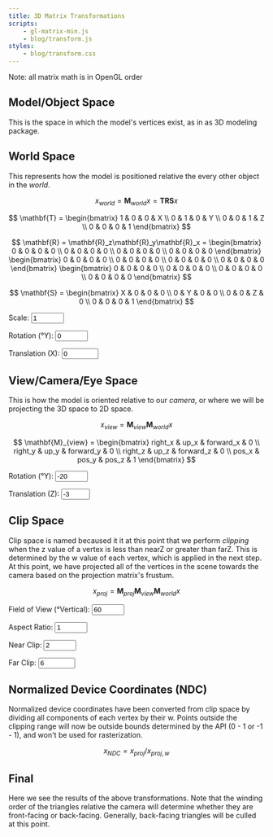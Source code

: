 ```yaml
---
title: 3D Matrix Transformations
scripts:
    - gl-matrix-min.js
    - blog/transform.js
styles:
    - blog/transform.css
---
```


Note: all matrix math is in OpenGL order

## Model/Object Space
This is the space in which the model's vertices exist, as in as 3D modeling package.

<div class="aspect">
<canvas id="model"></canvas>
</div>

## World Space
This represents how the model is positioned relative the every other object in the *world*.

$$ x_{world} = \mathbf{M}_{world}x = \mathbf{T}\mathbf{R}\mathbf{S}x $$

$$ \mathbf{T} = \begin{bmatrix} 1 & 0 & 0 & X \\ 0 & 1 & 0 & Y \\ 0 & 0 & 1 & Z \\ 0 & 0 & 0 & 1 \end{bmatrix} $$

$$ \mathbf{R} = \mathbf{R}_z\mathbf{R}_y\mathbf{R}_x =
\begin{bmatrix} 0 & 0 & 0 & 0 \\ 0 & 0 & 0 & 0 \\ 0 & 0 & 0 & 0 \\ 0 & 0 & 0 & 0 \end{bmatrix}
\begin{bmatrix} 0 & 0 & 0 & 0 \\ 0 & 0 & 0 & 0 \\ 0 & 0 & 0 & 0 \\ 0 & 0 & 0 & 0 \end{bmatrix}
\begin{bmatrix} 0 & 0 & 0 & 0 \\ 0 & 0 & 0 & 0 \\ 0 & 0 & 0 & 0 \\ 0 & 0 & 0 & 0 \end{bmatrix}
$$

$$ \mathbf{S} = \begin{bmatrix} X & 0 & 0 & 0 \\ 0 & Y & 0 & 0 \\ 0 & 0 & Z & 0 \\ 0 & 0 & 0 & 1 \end{bmatrix} $$

Scale: <input id="scale" type="number" min=".5" max="1.5" step=".1" value="1">

Rotation (°Y): <input id="rotw" type="number" min="0" max="180" step="10" value="0">

Translation (X): <input id="transw" type="number" min="-2" max="2" step=".1" value="0">

<div class="aspect">
<canvas id="world"></canvas>
</div>

## View/Camera/Eye Space
This is how the model is oriented relative to our *camera*, or where we will be projecting the 3D space to 2D space.

$$ x_{view} = \mathbf{M}_{view}\mathbf{M}_{world}x $$

$$ \mathbf{M}_{view} = \begin{bmatrix} right_x & up_x & forward_x & 0 \\ right_y & up_y & forward_y & 0 \\ right_z & up_z & forward_z & 0 \\ pos_x & pos_y & pos_z & 1 \end{bmatrix} $$

Rotation (°Y): <input id="rotv" type="number" min="-90" max="90" step="10" value="-20">

Translation (Z): <input id="transv" type="number" min="-5" max="-2" step="1" value="-3">

<div class="aspect">
<canvas id="view"></canvas>
</div>

## Clip Space
Clip space is named becaused it it at this point that we perform *clipping* when the z value of a vertex is less than nearZ or greater than farZ.
This is determined by the w value of each vertex, which is applied in the next step.
At this point, we have projected all of the vertices in the scene towards the camera based on the projection matrix's frustum.

$$ x_{proj} = \mathbf{M}_{proj}\mathbf{M}_{view}\mathbf{M}_{world}x $$

Field of View (°Vertical): <input id="fov" type="number" min="60" max="120" step="10" value="60">

Aspect Ratio: <input id="aspect" type="number" min="1" max="4" step=".1" value="1">

Near Clip: <input id="near" type="number" min="0.1" max="2" step=".1" value="2">

Far Clip: <input id="far" type="number" min="2" max="10" step=".1" value="6">

<div class="aspect">
<canvas id="clip"></canvas>
</div>

## Normalized Device Coordinates (NDC)
Normalized device coordinates have been converted from clip space by dividing all components of each vertex by their w.
Points outside the clipping range will now be outside bounds determined by the API (0 - 1 or -1 - 1), and won't be used for rasterization.

$$ x_{NDC} = x_{proj} / x_{proj,w} $$

<div class="aspect">
<canvas id="viewport"></canvas>
</div>

## Final
Here we see the results of the above transformations.
Note that the winding order of the triangles relative the camera will determine whether they are front-facing or back-facing.
Generally, back-facing triangles will be culled at this point.

<div class="aspect">
<canvas id="output"></canvas>
</div>
